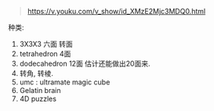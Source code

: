 > https://v.youku.com/v_show/id_XMzE2Mjc3MDQ0.html

种类: 

1. 3X3X3 六面 转面
2. tetrahedron 4面
3. dodecahedron  12面   估计还能做出20面来.
4. 转角, 转棱.
5. umc :  ultramate magic cube 
6. Gelatin brain 
7. 4D puzzles